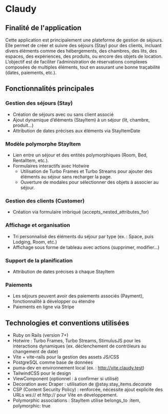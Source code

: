 # Claudy

## Finalité de l'application

Cette application est principalement une plateforme de gestion de séjours. Elle permet de créer et suivre des séjours (Stay) pour des clients, incluant divers éléments comme des hébergements, des chambres, des lits, des espaces, des expériences, des produits, ou encore des objets de location. L’objectif est de faciliter l’administration de réservations complexes composées de multiples éléments, tout en assurant une bonne traçabilité (dates, paiements, etc.).

## Fonctionnalités principales

### Gestion des séjours (Stay)

- Création de séjours avec ou sans client associé
- Ajout dynamique d’éléments (StayItem) à un séjour (lit, chambre, produit…)
- Attribution de dates précises aux éléments via StayItemDate

### Modèle polymorphe StayItem

- Lien entre un séjour et des entités polymorphiques (Room, Bed, RentalItem, etc.).
- Formulaires interactifs avec Hotwire
  - Utilisation de Turbo Frames et Turbo Streams pour ajouter des éléments au séjour sans recharger la page.
  - Ouverture de modales pour sélectionner des objets à associer au séjour.

### Gestion des clients (Customer)

- Création via formulaire imbriqué (accepts_nested_attributes_for)

### Affichage et organisation

- Tri personnalisé des éléments du séjour par type (ex. : Space, puis Lodging, Room, etc.)
- Affichage sous forme de tableau avec actions (supprimer, modifier…)

### Support de la planification

- Attribution de dates précises à chaque StayItem

### Paiements

- Les séjours peuvent avoir des paiements associés (Payment), fonctionnalité à développer ou étendre
- Paiements en ligne via Stripe

## Technologies et conventions utilisées

- Ruby on Rails (version 7+)
- Hotwire : Turbo Frames, Turbo Streams, StimulusJS pour les interactions dynamiques (ex. déclenchement de contrôleurs au changement de date)
- Vite + vite-rails pour la gestion des assets JS/CSS
- PostgreSQL comme base de données
- puma-dev en environnement local (ex. : http://vite.claudy.test)
- TailwindCSS pour le design
- ViewComponent (optionnel : à confirmer si utilisé)
- Decoration avec Draper : utilisation de @stay.stay_items.decorate
- CSP (Content Security Policy) : renforcée, nécessite ajout explicite des URLs ws:// et http:// pour Vite en développement.
- Polymorphic associations : StayItem utilise belongs_to :item, polymorphic: true